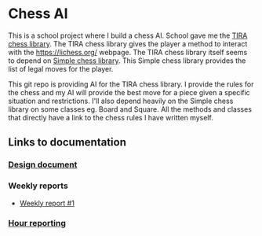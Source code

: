 # Chess AI

This is a school project where I build a chess AI. School gave me the  [TIRA chess library](https://github.com/TiraLabra/chess). The TIRA chess library gives the player a method to interact with the https://lichess.org/ webpage. The TIRA chess library itself seems to depend on [Simple chess library](https://github.com/bhlangonijr/chesslib). This Simple chess library provides the list of legal moves for the player.

This git repo is providing AI for the TIRA chess library. I provide the rules for the chess and my AI will provide the best move for a piece given a specific situation and restrictions. I'll also depend heavily on the Simple chess library on some classes eg. Board and Square. All the methods and classes that directly have a link to the chess rules I have written myself.

## Links to documentation

### [Design document](/documentation/Design_document.md)

### Weekly reports

* [Weekly report #1](/documentation/Weekly_report_1.md)

### [Hour reporting](/documentation/Hour_reporting.md)

